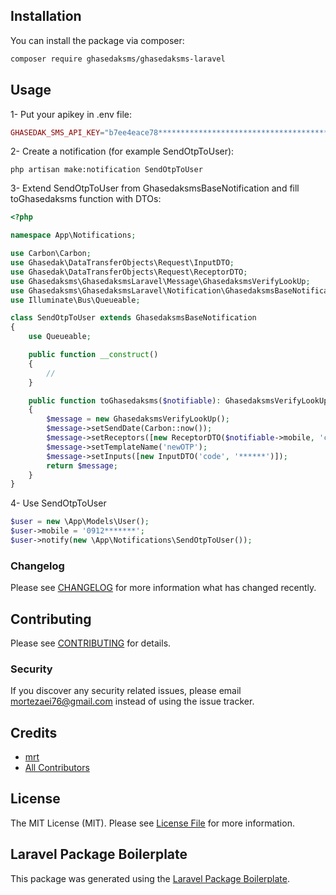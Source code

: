 ## Installation

You can install the package via composer:

```bash
composer require ghasedaksms/ghasedaksms-laravel
```

## Usage

1- Put your apikey in .env file:

```php
GHASEDAK_SMS_API_KEY="b7ee4eace78************************************************"
```

2- Create a notification (for example SendOtpToUser):

```
php artisan make:notification SendOtpToUser
```

3- Extend SendOtpToUser from GhasedaksmsBaseNotification and fill toGhasedaksms function with DTOs:

```php
<?php

namespace App\Notifications;

use Carbon\Carbon;
use Ghasedak\DataTransferObjects\Request\InputDTO;
use Ghasedak\DataTransferObjects\Request\ReceptorDTO;
use Ghasedaksms\GhasedaksmsLaravel\Message\GhasedaksmsVerifyLookUp;
use Ghasedaksms\GhasedaksmsLaravel\Notification\GhasedaksmsBaseNotification;
use Illuminate\Bus\Queueable;

class SendOtpToUser extends GhasedaksmsBaseNotification
{
    use Queueable;

    public function __construct()
    {
        //
    }

    public function toGhasedaksms($notifiable): GhasedaksmsVerifyLookUp
    {
        $message = new GhasedaksmsVerifyLookUp();
        $message->setSendDate(Carbon::now());
        $message->setReceptors([new ReceptorDTO($notifiable->mobile, 'client referenceId')]);
        $message->setTemplateName('newOTP');
        $message->setInputs([new InputDTO('code', '******')]);
        return $message;
    }
}
```

4- Use SendOtpToUser

```php
$user = new \App\Models\User();
$user->mobile = '0912*******';
$user->notify(new \App\Notifications\SendOtpToUser());
```

### Changelog

Please see [CHANGELOG](CHANGELOG.md) for more information what has changed recently.

## Contributing

Please see [CONTRIBUTING](CONTRIBUTING.md) for details.

### Security

If you discover any security related issues, please email mortezaei76@gmail.com instead of using the issue tracker.

## Credits

-   [mrt](https://github.com/ghasedaksms)
-   [All Contributors](../../contributors)

## License

The MIT License (MIT). Please see [License File](LICENSE.md) for more information.

## Laravel Package Boilerplate

This package was generated using the [Laravel Package Boilerplate](https://laravelpackageboilerplate.com).
